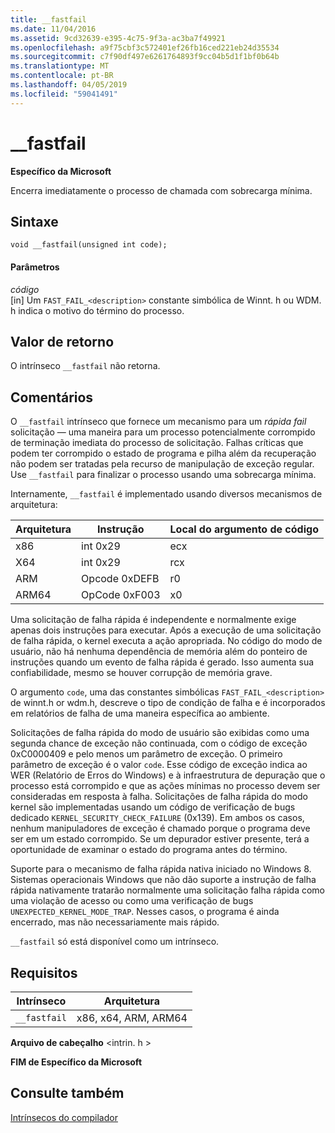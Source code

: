 ```yaml
---
title: __fastfail
ms.date: 11/04/2016
ms.assetid: 9cd32639-e395-4c75-9f3a-ac3ba7f49921
ms.openlocfilehash: a9f75cbf3c572401ef26fb16ced221eb24d35534
ms.sourcegitcommit: c7f90df497e6261764893f9cc04b5d1f1bf0b64b
ms.translationtype: MT
ms.contentlocale: pt-BR
ms.lasthandoff: 04/05/2019
ms.locfileid: "59041491"
---
```

# <a name="fastfail"></a>__fastfail

**Específico da Microsoft**

Encerra imediatamente o processo de chamada com sobrecarga mínima.

## <a name="syntax"></a>Sintaxe

```
void __fastfail(unsigned int code);
```

#### <a name="parameters"></a>Parâmetros

*código*<br/>
[in] Um `FAST_FAIL_<description>` constante simbólica de Winnt. h ou WDM. h indica o motivo do término do processo.

## <a name="return-value"></a>Valor de retorno

O intrínseco `__fastfail` não retorna.

## <a name="remarks"></a>Comentários

O `__fastfail` intrínseco que fornece um mecanismo para um *rápida fail* solicitação — uma maneira para um processo potencialmente corrompido de terminação imediata do processo de solicitação. Falhas críticas que podem ter corrompido o estado de programa e pilha além da recuperação não podem ser tratadas pela recurso de manipulação de exceção regular. Use `__fastfail` para finalizar o processo usando uma sobrecarga mínima.

Internamente, `__fastfail` é implementado usando diversos mecanismos de arquitetura:

|Arquitetura|Instrução|Local do argumento de código|
|------------------|-----------------|-------------------------------|
|x86|int 0x29|ecx|
|X64|int 0x29|rcx|
|ARM|Opcode 0xDEFB|r0|
|ARM64|OpCode 0xF003|x0|

Uma solicitação de falha rápida é independente e normalmente exige apenas dois instruções para executar. Após a execução de uma solicitação de falha rápida, o kernel executa a ação apropriada. No código do modo de usuário, não há nenhuma dependência de memória além do ponteiro de instruções quando um evento de falha rápida é gerado. Isso aumenta sua confiabilidade, mesmo se houver corrupção de memória grave.

O argumento `code`, uma das constantes simbólicas `FAST_FAIL_<description>` de winnt.h or wdm.h, descreve o tipo de condição de falha e é incorporados em relatórios de falha de uma maneira específica ao ambiente.

Solicitações de falha rápida do modo de usuário são exibidas como uma segunda chance de exceção não continuada, com o código de exceção 0xC0000409 e pelo menos um parâmetro de exceção. O primeiro parâmetro de exceção é o valor `code`. Esse código de exceção indica ao WER (Relatório de Erros do Windows) e à infraestrutura de depuração que o processo está corrompido e que as ações mínimas no processo devem ser consideradas em resposta à falha. Solicitações de falha rápida do modo kernel são implementadas usando um código de verificação de bugs dedicado `KERNEL_SECURITY_CHECK_FAILURE` (0x139). Em ambos os casos, nenhum manipuladores de exceção é chamado porque o programa deve ser em um estado corrompido. Se um depurador estiver presente, terá a oportunidade de examinar o estado do programa antes do término.

Suporte para o mecanismo de falha rápida nativa iniciado no Windows 8. Sistemas operacionais Windows que não dão suporte a instrução de falha rápida nativamente tratarão normalmente uma solicitação falha rápida como uma violação de acesso ou como uma verificação de bugs `UNEXPECTED_KERNEL_MODE_TRAP`. Nesses casos, o programa é ainda encerrado, mas não necessariamente mais rápido.

`__fastfail` só está disponível como um intrínseco.

## <a name="requirements"></a>Requisitos

|Intrínseco|Arquitetura|
|---------------|------------------|
|`__fastfail`|x86, x64, ARM, ARM64|

**Arquivo de cabeçalho** \<intrin. h >

**FIM de Específico da Microsoft**

## <a name="see-also"></a>Consulte também

[Intrínsecos do compilador](../intrinsics/compiler-intrinsics.md)
